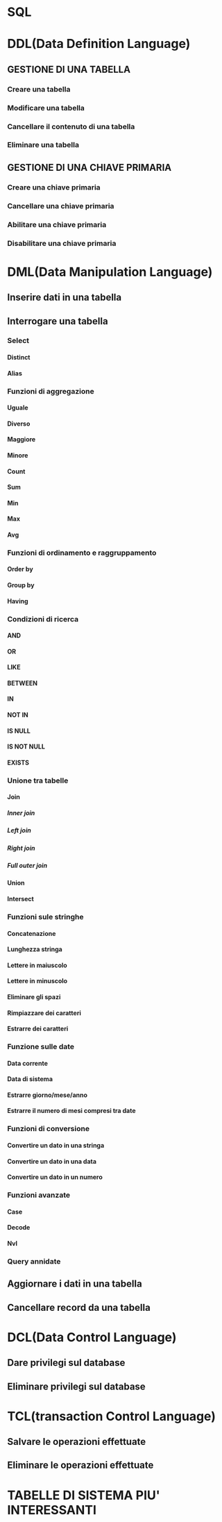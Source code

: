 SQL
====

# DDL(Data Definition Language)

## GESTIONE DI UNA TABELLA

### Creare una tabella

### Modificare una tabella

### Cancellare il contenuto di una tabella

### Eliminare una tabella


## GESTIONE DI UNA CHIAVE PRIMARIA

### Creare una chiave primaria

### Cancellare una chiave primaria

### Abilitare una chiave primaria

### Disabilitare una chiave primaria


# DML(Data Manipulation Language)

## Inserire dati in una tabella

## Interrogare una tabella

### Select
#### Distinct
#### Alias

### Funzioni di aggregazione

#### Uguale
#### Diverso
#### Maggiore
#### Minore
#### Count
#### Sum
#### Min
#### Max
#### Avg

### Funzioni di ordinamento e raggruppamento
#### Order by
#### Group by
#### Having

### Condizioni di ricerca
#### AND
#### OR
#### LIKE
#### BETWEEN
#### IN
#### NOT IN
#### IS NULL
#### IS NOT NULL
#### EXISTS

### Unione tra tabelle

#### Join
##### Inner join
##### Left join
##### Right join
##### Full outer join

#### Union
#### Intersect

### Funzioni sule stringhe
#### Concatenazione
#### Lunghezza stringa
#### Lettere in maiuscolo
#### Lettere in minuscolo
#### Eliminare gli spazi
#### Rimpiazzare dei caratteri
#### Estrarre dei caratteri

### Funzione sulle date
#### Data corrente
#### Data di sistema
#### Estrarre giorno/mese/anno
#### Estrarre il numero di mesi compresi tra date

### Funzioni di conversione
#### Convertire un dato in una stringa
#### Convertire un dato in una data
#### Convertire un dato in un numero

### Funzioni avanzate
#### Case
#### Decode
#### Nvl


### Query annidate


## Aggiornare i dati in una tabella

## Cancellare record da una tabella



# DCL(Data Control Language)

## Dare privilegi sul database

## Eliminare privilegi sul database


# TCL(transaction Control Language)

## Salvare le operazioni effettuate

## Eliminare le operazioni effettuate


# TABELLE DI SISTEMA PIU' INTERESSANTI
